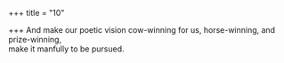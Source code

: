 +++
title = "10"

+++
And make our poetic vision cow-winning for us, horse-winning, and  prize-winning,  
make it manfully to be pursued.  
